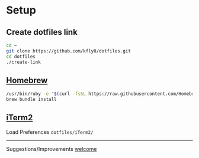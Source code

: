 # Setup

## Create dotfiles link

```sh
cd ~
git clone https://github.com/kfly8/dotfiles.git
cd dotfiles
./create-link
```

## [Homebrew](https://brew.sh)

```sh
/usr/bin/ruby -e "$(curl -fsSL https://raw.githubusercontent.com/Homebrew/install/master/install)"
brew bundle install
```

## [iTerm2](https://www.iterm2.com/)

Load Preferences `dotfiles/iTerm2/`

---------
Suggestions/Improvements [welcome](https://github.com/kfly8/dotfiles/issues)

